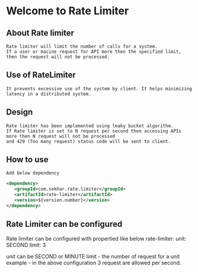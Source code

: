 # Welcome to Rate Limiter
## About Rate limiter
    Rate limiter will limit the number of calls for a system. 
    If a user or macine request for API more then the specified limit, then the request will not be processed.
## Use of RateLimiter
    It prevents excessive use of the system by client. It helps minimizing latency in a distributed system.
## Design
    Rate limiter has been implemented using leaky bucket algorithm.
    If Rate limiter is set to N request per second then accessing APIs more then N request will not be processed
    and 429 (Too many request) status code will be sent to client.
## How to use
    Add below dependency

```xml
<dependency>
   <groupId>com.sekhar.rate.limiter</groupId>
   <artifactId>rate-limiter</artifactId>
   <version>${version.number}</version>
</dependency>
```
## Rate Limiter can be configured
Rate limiter can be configured with propertied like below
rate-limiter:
    unit: SECOND
    limit: 3
    
unit can be SECOND or MINUTE
limit - the number of request for a unit
example - in the above configuration 3 request are allowed per second.